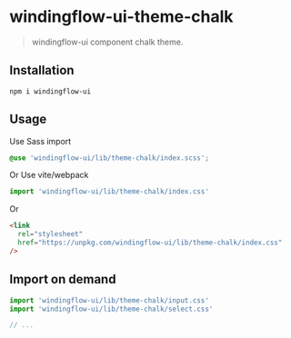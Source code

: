 # windingflow-ui-theme-chalk

> windingflow-ui component chalk theme.

## Installation

```shell
npm i windingflow-ui
```

## Usage

Use Sass import

```css
@use 'windingflow-ui/lib/theme-chalk/index.scss';
```

Or Use vite/webpack

```javascript
import 'windingflow-ui/lib/theme-chalk/index.css'
```

Or

```html
<link
  rel="stylesheet"
  href="https://unpkg.com/windingflow-ui/lib/theme-chalk/index.css"
/>
```

## Import on demand

```javascript
import 'windingflow-ui/lib/theme-chalk/input.css'
import 'windingflow-ui/lib/theme-chalk/select.css'

// ...
```
